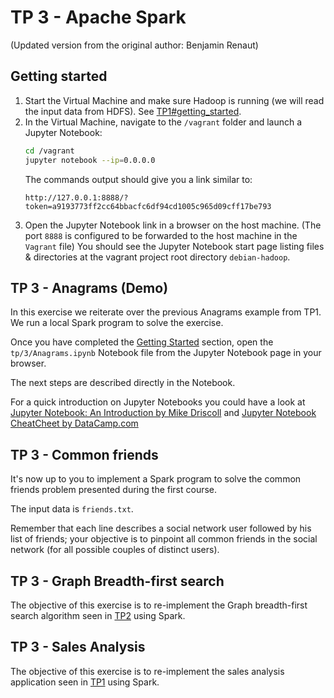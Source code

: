 # TP 3 - Apache Spark

(Updated version from the original author: Benjamin Renaut)

## Getting started

1. Start the Virtual Machine and make sure Hadoop is running
   (we will read the input data from HDFS).
   See [TP1#getting_started](../1/README.md#getting-started).
2. In the Virtual Machine, navigate to the `/vagrant` folder and launch a Jupyter
   Notebook:
   ```bash
   cd /vagrant
   jupyter notebook --ip=0.0.0.0
   ``` 
   The commands output should give you a link similar to:
   ```
   http://127.0.0.1:8888/?token=a9193773ff2cc64bbacfc6df94cd1005c965d09cff17be793
   ```
3. Open the Jupyter Notebook link in a browser on the host machine.
   (The port `8888` is configured to be forwarded to the host machine in the `Vagrant`
   file)
   You should see the Jupyter Notebook start page listing files & directories at the
   vagrant project root directory `debian-hadoop`.

## TP 3 - Anagrams (Demo)

In this exercise we reiterate over the previous Anagrams example from TP1.
We run a local Spark program to solve the exercise.

Once you have completed the [Getting Started](#getting-started) section, open the
`tp/3/Anagrams.ipynb` Notebook file from the Jupyter Notebook page in your browser.

The next steps are described directly in the Notebook.

For a quick introduction on Jupyter Notebooks you could have a look at
[Jupyter Notebook: An Introduction by Mike Driscoll](https://realpython.com/jupyter-notebook-introduction/#creating-a-notebook)
and [Jupyter Notebook CheatCheet by DataCamp.com](https://cdn-images-1.medium.com/max/2000/1*_nFAOrPMxYwE7cBt-ryqZA.png)


## TP 3 - Common friends

It's now up to you to implement a Spark program to solve the common friends problem
presented during the first course.

The input data is `friends.txt`.

Remember that each line describes a social network user followed by his list
of friends; your objective is to pinpoint all common friends in the social
network (for all possible couples of distinct users).

## TP 3 - Graph Breadth-first search

The objective of this exercise is to re-implement the Graph breadth-first search
algorithm seen in [TP2](../2/README.md#tp-2---graph-breadth-first-search) using Spark.

## TP 3 - Sales Analysis

The objective of this exercise is to re-implement the sales analysis application seen in
[TP1](../1/README.md#tp-1---sales-analysis) using Spark.
